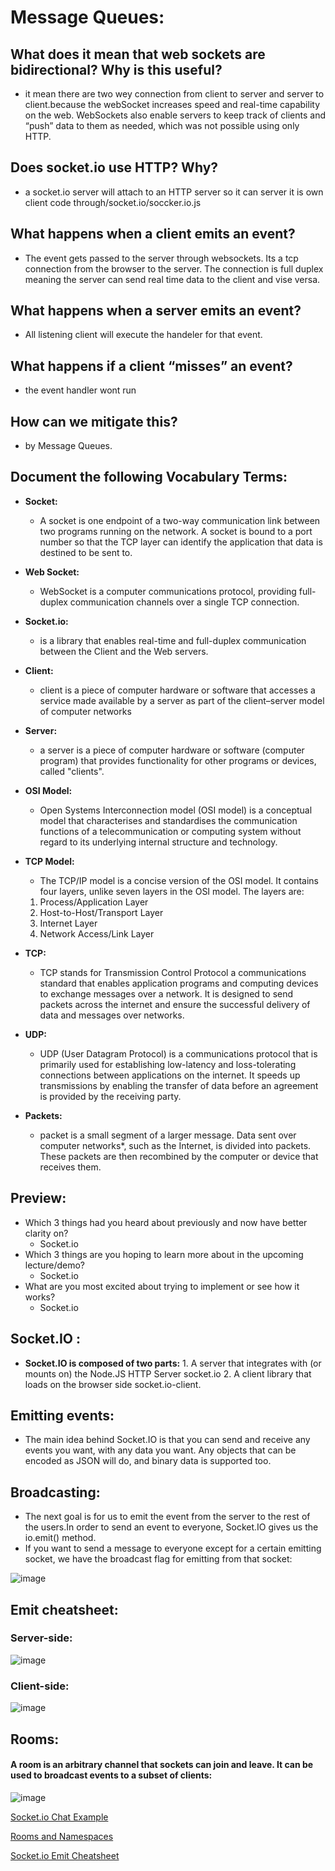 # Message Queues:

## What does it mean that web sockets are bidirectional? Why is this useful?
  - it mean there are two wey connection from client to server and server to client.because the webSocket increases speed and real-time capability on the web. WebSockets also enable servers to keep track of clients and “push” data to them as needed, which was not possible using only HTTP.
## Does socket.io use HTTP? Why?
  - a socket.io server will attach to an HTTP server so it can server it is own client code through/socket.io/soccker.io.js 
## What happens when a client emits an event?
  - The event gets passed to the server through websockets. Its a tcp connection from the browser to the server. The connection is full duplex meaning the server can send real time data to the client and vise versa.
## What happens when a server emits an event?
  - All listening client will execute the handeler for that event.
## What happens if a client “misses” an event?
  - the event handler wont run
## How can we mitigate this?
  - by Message Queues.


## Document the following Vocabulary Terms:
 - **Socket:**
   - A socket is one endpoint of a two-way communication link between two programs running on the network. A socket is bound to a port number so that the TCP layer can identify the application that data is destined to be sent to.
 - **Web Socket:**
   - WebSocket is a computer communications protocol, providing full-duplex communication channels over a single TCP connection.
 - **Socket.io:**
   - is a library that enables real-time and full-duplex communication between the Client and the Web servers. 
 - **Client:**
   -  client is a piece of computer hardware or software that accesses a service made available by a server as part of the client–server model of computer networks
 - **Server:**
   - a server is a piece of computer hardware or software (computer program) that provides functionality for other programs or devices, called "clients". 
 - **OSI Model:**
   -  Open Systems Interconnection model (OSI model) is a conceptual model that characterises and standardises the communication functions of a telecommunication or computing system without regard to its underlying internal structure and technology.
 - **TCP Model:**
   - The TCP/IP model is a concise version of the OSI model. It contains four layers, unlike seven layers in the OSI model. The layers are:
   
    1. Process/Application Layer
    2. Host-to-Host/Transport Layer
    3. Internet Layer
    4.  Network Access/Link Layer
   
 - **TCP:**
   - TCP stands for Transmission Control Protocol a communications standard that enables application programs and computing devices to exchange messages over a network. It is designed to send packets across the internet and ensure the successful delivery of data and messages over networks.
 - **UDP:**
   - UDP (User Datagram Protocol) is a communications protocol that is primarily used for establishing low-latency and loss-tolerating connections between applications on the internet. It speeds up transmissions by enabling the transfer of data before an agreement is provided by the receiving party.

 - **Packets:**
   - packet is a small segment of a larger message. Data sent over computer networks*, such as the Internet, is divided into packets. These packets are then recombined by the computer or device that receives them.


## Preview:
 - Which 3 things had you heard about previously and now have better clarity on?
   - Socket.io
 - Which 3 things are you hoping to learn more about in the upcoming lecture/demo?
   - Socket.io
 - What are you most excited about trying to implement or see how it works?
   - Socket.io





## Socket.IO :
   - **Socket.IO is composed of two parts:**
    1. A server that integrates with (or mounts on) the Node.JS HTTP Server socket.io
    2. A client library that loads on the browser side socket.io-client.
    
## Emitting events:
  - The main idea behind Socket.IO is that you can send and receive any events you want, with any data you want. Any objects that can be encoded as JSON will do, and binary data is supported too.


## Broadcasting:
  - The next goal is for us to emit the event from the server to the rest of the users.In order to send an event to everyone, Socket.IO gives us the io.emit() method.
  - If you want to send a message to everyone except for a certain emitting socket, we have the broadcast flag for emitting from that socket:

   ![image](https://user-images.githubusercontent.com/79833733/125282600-3dc96700-e320-11eb-9ac7-8a5cc71bdb3d.png)

## Emit cheatsheet:
### Server-side:
 
  
  ![image](https://user-images.githubusercontent.com/79833733/125274525-b88d8480-e316-11eb-986b-8c1be32a1976.png)


### Client-side:
  
  
  ![image](https://user-images.githubusercontent.com/79833733/125281582-13c37500-e31f-11eb-90a6-e4dd1fb8eca3.png)


## Rooms:
#### A room is an arbitrary channel that sockets can join and leave. It can be used to broadcast events to a subset of clients:
 ![image](https://user-images.githubusercontent.com/79833733/125281754-48373100-e31f-11eb-9345-e874f5f3d95a.png)
 
 
 [Socket.io Chat Example](https://socket.io/get-started/chat/)
 
[Rooms and Namespaces](https://socket.io/docs/rooms-and-namespaces/)

[Socket.io Emit Cheatsheet](https://socket.io/docs/emit-cheatsheet/)

